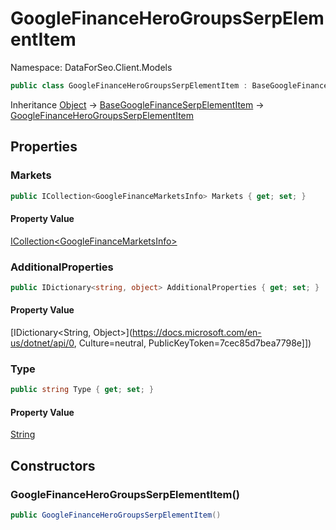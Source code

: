 # GoogleFinanceHeroGroupsSerpElementItem

Namespace: DataForSeo.Client.Models

```csharp
public class GoogleFinanceHeroGroupsSerpElementItem : BaseGoogleFinanceSerpElementItem
```

Inheritance [Object](https://docs.microsoft.com/en-us/dotnet/api/Object) → [BaseGoogleFinanceSerpElementItem](./BaseGoogleFinanceSerpElementItem.md) → [GoogleFinanceHeroGroupsSerpElementItem](./GoogleFinanceHeroGroupsSerpElementItem.md)

## Properties

### **Markets**

```csharp
public ICollection<GoogleFinanceMarketsInfo> Markets { get; set; }
```

#### Property Value

[ICollection&lt;GoogleFinanceMarketsInfo&gt;](./GoogleFinanceMarketsInfo.md)<br>

### **AdditionalProperties**

```csharp
public IDictionary<string, object> AdditionalProperties { get; set; }
```

#### Property Value

[IDictionary&lt;String, Object&gt;](https://docs.microsoft.com/en-us/dotnet/api/0, Culture=neutral, PublicKeyToken=7cec85d7bea7798e]])<br>

### **Type**

```csharp
public string Type { get; set; }
```

#### Property Value

[String](https://docs.microsoft.com/en-us/dotnet/api/String)<br>

## Constructors

### **GoogleFinanceHeroGroupsSerpElementItem()**

```csharp
public GoogleFinanceHeroGroupsSerpElementItem()
```
